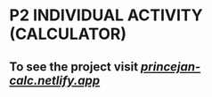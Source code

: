 # P2 INDIVIDUAL ACTIVITY (CALCULATOR)
<h2>To see the project visit <i><a href="https://princejan-calc.netlify.app/" target:"_blank">princejan-calc.netlify.app</a></i></h2>


